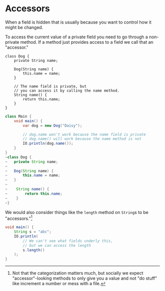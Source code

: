 # Accessors

When a field is hidden that is usually because you want to control
how it might be changed.

To access the current value of a private field you need to go through a non-private method.
If a method just provides access to a field we call that an "accessor."

```java,no_run
class Dog {
    private String name;

    Dog(String name) {
        this.name = name;
    }

    // The name field is private, but
    // you can access it by calling the name method.
    String name() {
        return this.name;
    }
}
```
```java
class Main {
    void main() {
        var dog = new Dog("Daisy");

        // dog.name won't work because the name field is private
        // dog.name() will work because the name method is not
        IO.println(dog.name());
    }
}
~class Dog {
~   private String name;
~
~   Dog(String name) {
~       this.name = name;
~   }
~
~    String name() {
~        return this.name;
~    }
~}
```

We would also consider things like the `length` method on `String`s to be "accessors."[^notthat]

```java
void main() {
    String s = "abc";
    IO.println(
        // We can't see what fields underly this,
        // but we can access the length
        s.length()
    );
}
```

[^notthat]: Not that the categorization matters much, but socially we expect "accessor"-looking methods to only give you a value and not "do stuff" like
increment a number or mess with a file.